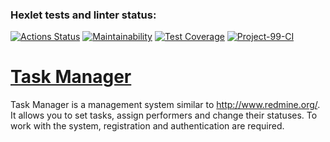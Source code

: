 ### Hexlet tests and linter status:
[![Actions Status](https://github.com/Roman3455/java-project-99/actions/workflows/hexlet-check.yml/badge.svg)](https://github.com/Roman3455/java-project-99/actions)
[![Maintainability](https://api.codeclimate.com/v1/badges/4a74f5b504f4933ebce5/maintainability)](https://codeclimate.com/github/Roman3455/java-project-99/maintainability)
[![Test Coverage](https://api.codeclimate.com/v1/badges/4a74f5b504f4933ebce5/test_coverage)](https://codeclimate.com/github/Roman3455/java-project-99/test_coverage)
[![Project-99-CI](https://github.com/Roman3455/java-project-99/actions/workflows/build.yml/badge.svg)](https://github.com/Roman3455/java-project-99/actions/workflows/build.yml)

# [Task Manager](https://java-project-99-vzts.onrender.com)

Task Manager is a management system similar to http://www.redmine.org/. It allows you to set tasks, assign performers 
and change their statuses. To work with the system, registration and authentication are required.